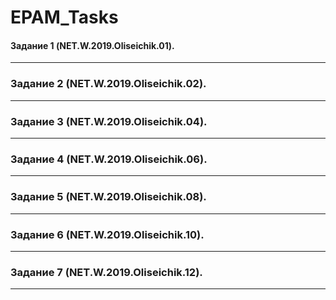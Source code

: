 # EPAM_Tasks
#### Задание 1 (NET.W.2019.Oliseichik.01).
---
### Задание 2 (NET.W.2019.Oliseichik.02).
---
### Задание 3 (NET.W.2019.Oliseichik.04).
---
### Задание 4 (NET.W.2019.Oliseichik.06).
---
### Задание 5 (NET.W.2019.Oliseichik.08).
---
### Задание 6 (NET.W.2019.Oliseichik.10).
---
### Задание 7 (NET.W.2019.Oliseichik.12).
---
